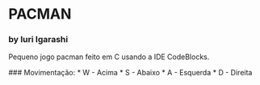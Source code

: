 # PACMAN
### by Iuri Igarashi
<p>Pequeno jogo pacman feito em C usando a IDE CodeBlocks.</p>
### Movimentação:
* W - Acima
* S - Abaixo
* A - Esquerda
* D - Direita
